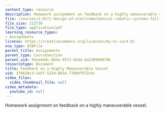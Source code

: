```yaml
---
content_type: resource
description: Homework assignment on feedback on a highly maneuverable vessel.
file: /courses/2-017j-design-of-electromechanical-robotic-systems-fall-2009/376620c35a5f5234861d7709df972cbc_MIT2_017JF09_p44.pdf
file_size: 212739
file_type: application/pdf
learning_resource_types:
- Assignments
license: https://creativecommons.org/licenses/by-nc-sa/4.0/
ocw_type: OCWFile
parent_title: Assignments
parent_type: CourseSection
parent_uid: 93ea44dc-663a-95f3-02d4-4a220966879b
resourcetype: Document
title: Feedback on a Highly Maneuverable Vessel
uid: 376620c3-5a5f-5234-861d-7709df972cbc
video_files:
  video_thumbnail_file: null
video_metadata:
  youtube_id: null
---
```

Homework assignment on feedback on a highly maneuverable vessel.